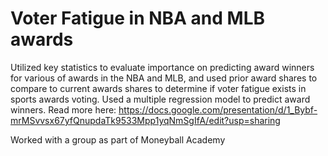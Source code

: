 # Voter Fatigue in NBA and MLB awards
Utilized key statistics to evaluate importance on predicting award winners for various of awards in the NBA and MLB, and used prior award shares to compare to current awards shares to determine if voter fatigue exists in sports awards voting. Used a multiple regression model to predict award winners. Read more here: https://docs.google.com/presentation/d/1_Bybf-mrMSvvsx67yfQnupdaTk9533Mpp1yqNmSgIfA/edit?usp=sharing


Worked with a group as part of Moneyball Academy
